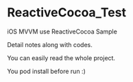 # ReactiveCocoa_Test
iOS MVVM use ReactiveCocoa Sample

Detail notes along with codes.

You can easily read the whole project.

You pod install before run :)
